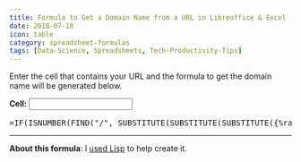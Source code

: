 ```yaml
---
title: Formula to Get a Domain Name from a URL in Libreoffice & Excel (With Generator!)
date: 2018-07-18
icon: table
category: spreadsheet-formulas
tags: [Data-Science, Spreadsheets, Tech-Productivity-Tips]
---
```


Enter the cell that contains your URL and the formula to get the domain name will be generated below.

<div id="app">
<label><b>Cell:</b></label> <input type="text" v-model="cellValue">

<br style="display: block; padding: 20px;"/>

<pre style="margin-top: 15px">
=IF(ISNUMBER(FIND("/", SUBSTITUTE(SUBSTITUTE(SUBSTITUTE({%raw%}{{cellValue}}{%endraw%}, "www.", ""), "http://", ""),"https://", ""), 3)), LEFT(SUBSTITUTE(SUBSTITUTE(SUBSTITUTE({%raw%}{{cellValue}}{%endraw%}, "www.", ""), "http://", ""),"https://", ""), FIND("/", SUBSTITUTE(SUBSTITUTE(SUBSTITUTE({%raw%}{{cellValue}}{%endraw%}, "www.", ""), "http://", ""),"https://", ""), 3) - 1), SUBSTITUTE(SUBSTITUTE(SUBSTITUTE({%raw%}{{cellValue}}{%endraw%}, "www.", ""), "http://", ""),"https://", ""))
</pre>

</div>

<script src="https://cdn.jsdelivr.net/npm/vue/dist/vue.js"></script>

<script>
var app2 = new Vue({
  el: '#app',
  data: {
    cellValue: 'A2'
  }
})
</script>

---

**About this formula**: I [used Lisp](/coding/lisp-formula-generator/) to help create it.
